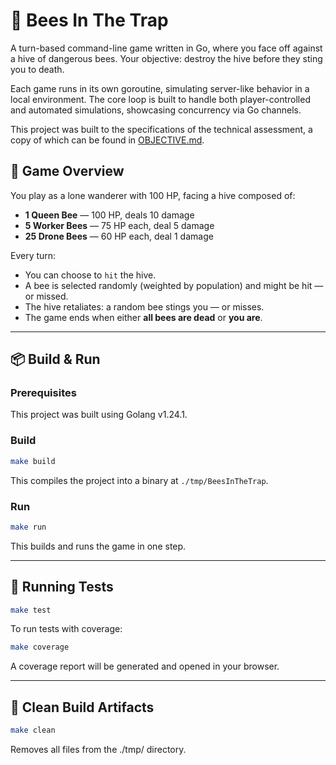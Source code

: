 # 🐝 Bees In The Trap

A turn-based command-line game written in Go, where you face off against a hive of dangerous bees. Your objective: destroy the hive before they sting you to death.

Each game runs in its own goroutine, simulating server-like behavior in a local environment. The core loop is built to handle both player-controlled and automated simulations, showcasing concurrency via Go channels.

This project was built to the specifications of the technical assessment, a copy of which can be found in [OBJECTIVE.md]("https://github.com/PsionicAlch/BeesInTheTrap/blob/main/OBJECTIVE.md").

## 🧩 Game Overview

You play as a lone wanderer with 100 HP, facing a hive composed of:

- **1 Queen Bee** — 100 HP, deals 10 damage
- **5 Worker Bees** — 75 HP each, deal 5 damage
- **25 Drone Bees** — 60 HP each, deal 1 damage

Every turn:

- You can choose to `hit` the hive.
- A bee is selected randomly (weighted by population) and might be hit — or missed.
- The hive retaliates: a random bee stings you — or misses.
- The game ends when either **all bees are dead** or **you are**.

---

## 📦 Build & Run

### Prerequisites

This project was built using Golang v1.24.1.

### Build

```bash
make build
```

This compiles the project into a binary at ```./tmp/BeesInTheTrap```.

### Run

```bash
make run
```

This builds and runs the game in one step.

---

## 🧪 Running Tests

```bash
make test
```

To run tests with coverage:

```bash
make coverage
```

A coverage report will be generated and opened in your browser.

---

## 🧹 Clean Build Artifacts

```bash
make clean
```

Removes all files from the ./tmp/ directory.